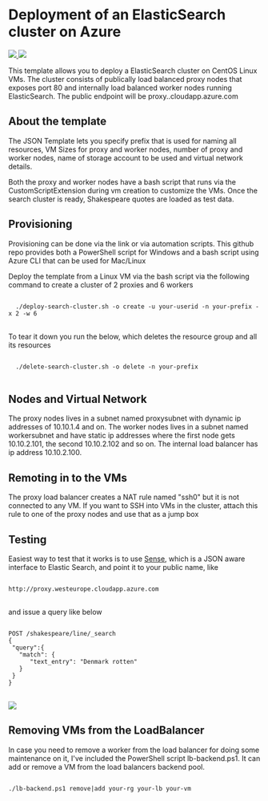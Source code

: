 # Deployment of an ElasticSearch cluster on Azure

<a href="https://portal.azure.com/#create/Microsoft.Template/uri/https%3A%2F%2Fraw.githubusercontent.com%2Fcljung%2Faz-search-cluster%2Fmaster%2Fazuredeploy.json" target="_blank">
    <img src="http://azuredeploy.net/deploybutton.png"/>
</a>
<a href="http://armviz.io/#/?load=https%3A%2F%2Fraw.githubusercontent.com%2Fcljung%2Faz-search-cluster%2Fmaster%2Fazuredeploy.json" target="_blank">
    <img src="http://armviz.io/visualizebutton.png"/>
</a>


This template allows you to deploy a ElasticSearch cluster on CentOS Linux VMs. The cluster consists of publically load balanced proxy nodes that exposes port 80 and internally load balanced worker nodes running ElasticSearch.
The public endpoint will be <your-prefix>proxy.<your-location>.cloudapp.azure.com

## About the template
The JSON Template lets you specify prefix that is used for naming all resources, VM Sizes for proxy and worker nodes, number of proxy and worker nodes, name of storage account to be used and virtual network details.

Both the proxy and worker nodes have a bash script that runs via the CustomScriptExtension during vm creation to customize the VMs. Once the search cluster is ready, Shakespeare quotes are loaded as test data.

## Provisioning

Provisioning can be done via the link or via automation scripts. This github repo provides both a PowerShell script for Windows and a bash script using Azure CLI that can be used for Mac/Linux

Deploy the template from a Linux VM via the bash script via the following command to create a cluster of 2 proxies and 6 workers

<pre>
<code>
  ./deploy-search-cluster.sh -o create -u your-userid -n your-prefix -x 2 -w 6 
</code>
</pre>
  
To tear it down you run the below, which deletes the resource group and all its resources

<pre>
<code>
  ./delete-search-cluster.sh -o delete -n your-prefix
</code>
</pre>
 
## Nodes and Virtual Network

The proxy nodes lives in a subnet named proxysubnet with dynamic ip addresses of 10.10.1.4 and on. The worker nodes lives in a subnet named workersubnet and have static ip addresses where the first node gets 10.10.2.101, the second 10.10.2.102 and so on. The internal load balancer has ip address 10.10.2.100.
 
## Remoting in to the VMs

The proxy load balancer creates a NAT rule named "ssh0" but it is not connected to any VM. If you want to SSH into VMs in the cluster, attach this rule to one of the proxy nodes and use that as a jump box

## Testing

Easiest way to test that it works is to use <a href="https://www.elastic.co/blog/found-sense-a-cool-json-aware-interface-to-elasticsearch">Sense</a>, which is a JSON aware interface to Elastic Search, and point it to your public name, like  
<pre>
<code>
http://<your-prefix>proxy.westeurope.cloudapp.azure.com
</code>
</pre>

and issue a query like below

<pre>
<code>
POST /shakespeare/line/_search
{
 "query":{
   "match": {
      "text_entry": "Denmark rotten"
   }
 }    
}
</code>
</pre>
<img src="https://raw.githubusercontent.com/cljung/az-search-cluster/master/Denmark_rotten.png">

## Removing VMs from the LoadBalancer

In case you need to remove a worker from the load balancer for doing some maintenance on it, I've included the PowerShell script lb-backend.ps1. It can add or remove a VM from the load balancers backend pool.

<pre>
<code>
./lb-backend.ps1 remove|add your-rg your-lb your-vm
</code>
</pre>
